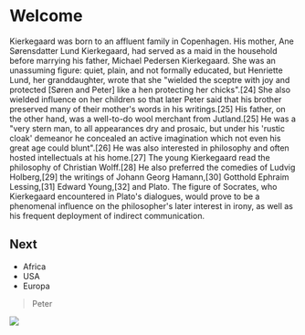 # Welcome

Kierkegaard was born to an affluent family in Copenhagen. His mother, Ane Sørensdatter Lund Kierkegaard, had served as a maid in the household before marrying his father, Michael Pedersen Kierkegaard. She was an unassuming figure: quiet, plain, and not formally educated, but Henriette Lund, her granddaughter, wrote that she "wielded the sceptre with joy and protected [Søren and Peter] like a hen protecting her chicks".[24] She also wielded influence on her children so that later Peter said that his brother preserved many of their mother's words in his writings.[25] His father, on the other hand, was a well-to-do wool merchant from Jutland.[25] He was a "very stern man, to all appearances dry and prosaic, but under his 'rustic cloak' demeanor he concealed an active imagination which not even his great age could blunt".[26] He was also interested in philosophy and often hosted intellectuals at his home.[27] The young Kierkegaard read the philosophy of Christian Wolff.[28] He also preferred the comedies of Ludvig Holberg,[29] the writings of Johann Georg Hamann,[30] Gotthold Ephraim Lessing,[31] Edward Young,[32] and Plato. The figure of Socrates, who Kierkegaard encountered in Plato's dialogues, would prove to be a phenomenal influence on the philosopher's later interest in irony, as well as his frequent deployment of indirect communication.

## Next 
* Africa
* USA
* Europa

> Peter

<img src="https://images.app.goo.gl/hjJkVzBhkfwkwtr59"/>
